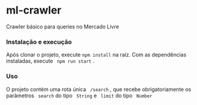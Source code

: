 # ml-crawler
Crawler básico para queries no Mercado Livre

### Instalação e execução
Após clonar o projeto, execute ```npm install``` na raíz. Com as dependências instaladas, execute ``` npm run start``` .

### Uso
O projeto contém uma rota única ``` /search``` , que recebe obrigatoriamente os parâmetros ``` search```  do tipo ``` String```  e ``` limit```  do tipo ``` Number``` 
